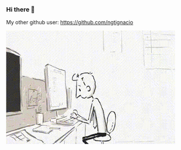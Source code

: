 ### Hi there 👋

My other github user: https://github.com/ngtignacio

![](https://github.com/ignaciotcrespo/ignaciotcrespo/raw/master/asset-office.gif)

<!--
**ignaciotcrespo/ignaciotcrespo** is a ✨ _special_ ✨ repository because its `README.md` (this file) appears on your GitHub profile.

Here are some ideas to get you started:

- 🔭 I’m currently working on ...
- 🌱 I’m currently learning ...
- 👯 I’m looking to collaborate on ...
- 🤔 I’m looking for help with ...
- 💬 Ask me about ...
- 📫 How to reach me: ...
- 😄 Pronouns: ...
- ⚡ Fun fact: ...
-->
